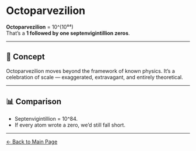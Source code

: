 # Octoparvezilion

**Octoparvezilion** = 10^(10⁸⁴)  
That’s a **1 followed by one septenvigintillion zeros**.

---

## 🧠 Concept

Octoparvezilion moves beyond the framework of known physics. It’s a celebration of scale — exaggerated, extravagant, and entirely theoretical.

---

## 📊 Comparison

- Septenvigintillion = 10^84.
- If every atom wrote a zero, we’d still fall short.

---

[← Back to Main Page](./)
